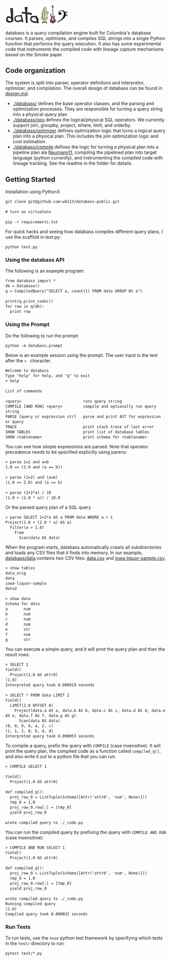 
<img src="./docs/logo-small.png" width=200 />

databass is a query compilation engine built for Columbia's database courses.
It parses, optimizes, and compiles SQL strings into a single Python function that performs the query execution.
It also has some experimental code that instruments the compiled code with lineage capture mechanisms based on the Smoke paper.

## Code organization

The system is split into parser, operator definitons and interpretor, optimizer, and compilation.  The overall design of databass can be found in [design.md](./design.md).

* [./databass/](./databass) defines the base operator classes, and the parsing and optimization processes.  They are responsible for turning a query string into a physical query plan
* [./databass/ops](./databass/ops) defines the logical/physical SQL operators.  We currently support join, groupby, project, where, limit, and orderby.  
* [./databass/optimizer](./databass/optimizer) defines optimization logic that turns a logical query plan into a physical plan.  This includes the join optimization logic and cost estimation.
* [./databass/compile](./databass/compile) defines the logic for turning a physical plan into a pipeline plan ala [Neumann11](https://www.vldb.org/pvldb/vol4/p539-neumann.pdf), compiling the pipelined plan into target language (python currently), and instrumenting the compiled code with lineage tracking.  See the readme in the folder for details.


## Getting Started

Installation using Python3

    git clone git@github.com:w6113/databass-public.git

    # turn on virtualenv

    pip -r requirements.txt


For quick hacks and seeing how databass compiles different query plans, I use the scaffold in test.py:

    python test.py



### Using the databass API

The following is an example program:

    from databass import *
    db = Database()
    q = CompiledQuery("SELECT a, count(1) FROM data GROUP BY a")

    print(q.print_code())
    for row in q(db):
      print row


### Using the Prompt

Do the following to run the prompt:

    python -m databass.prompt

Below is an example session using the prompt.  The user input is the text after the `> ` character.


	Welcome to databass
	Type "help" for help, and "q" to exit
	> help

	List of commands

    <query>                           runs query string
    COMPILE [AND RUN] <query>         compile and optionally run query string
    PARSE [query or expression str]   parse and print AST for expression or query
    TRACE                             print stack trace of last error
    SHOW TABLES                       print list of database tables
    SHOW <tablename>                  print schema for <tablename>


You can see how simple expressions are parsed.  Note that operator precedence needs to be specified explicitly using parens:

	> parse 1=2 and a=b
    1.0 == (2.0 and (a == b))

    > parse (1=2) and (a=b)
    (1.0 == 2.0) and (a == b)

	> parse (1+2*a) / 10
	(1.0 + (2.0 * a)) / 10.0

Or the parsed query plan of a SQL query

	> parse SELECT 1+2*a AS a FROM data WHERE a > 1
    Project(1.0 + (2.0 * a) AS a)
      Filter(a > 1.0)
        From
          Scan(data AS data)

When the program starts, databass automatically crawls all subdirectories and loads any CSV files that it finds into memory.  In our example, [databass/data](./databass/data) contains two CSV files: [data.csv](./databass/data/data.csv) and [iowa-liquor-sample.csv](./databass/data/iowa-liquor-sample.csv).

	> show tables
    data_orig
    data
    iowa-liquor-sample
    data2

	> show data
	Schema for data
    a       num
    b       num
    c       num
    d       num
    e       str
    f       num
    g       str

You can execute a simple query, and it will print the query plan and then the result rows.  

	> SELECT 1
    Yield()
      Project(1.0 AS attr0)
    (1.0)
    Interpreted query took 0.000019 seconds

	> SELECT * FROM data LIMIT 2
	Yield()
	  LIMIT(2.0 OFFSET 0)
		Project(data.a AS a, data.b AS b, data.c AS c, data.d AS d, data.e AS e, data.f AS f, data.g AS g)
		  Scan(data AS data)
	(0, 0, 0, 0, a, 2, c)
	(1, 1, 1, 0, b, 4, d)
	Interpreted query took 0.000053 seconds


To compile a query, prefix the query with `COMPILE` (case insensitive).  It will print the query plan, the compiled code as a function called `compiled_q()`, and also write it out to a python file that you can run.

    > COMPILE SELECT 1

	Yield()
	  Project(1.0 AS attr0)

	def compiled_q():
	  proj_row_0 = ListTuple(Schema([Attr('attr0', 'num', None)]))
	  tmp_0 = 1.0
	  proj_row_0.row[:] = [tmp_0]
	  yield proj_row_0

	wrote compiled query to ./_code.py

You can run the compiled query by prefixing the query with `COMPILE AND RUN` (case insensitive): 

	> COMPILE AND RUN SELECT 1                                                                  
	Yield()
	  Project(1.0 AS attr0)

	def compiled_q():
	  proj_row_0 = ListTuple(Schema([Attr('attr0', 'num', None)]))
	  tmp_0 = 1.0
	  proj_row_0.row[:] = [tmp_0]
	  yield proj_row_0

	wrote compiled query to ./_code.py
	Running compiled query
	(1.0)
	Compiled query took 0.000032 seconds

### Run Tests

To run tests, use the `nose` python test framework by specifying which tests in the `test/` directory to run:

    pytest test/*.py


